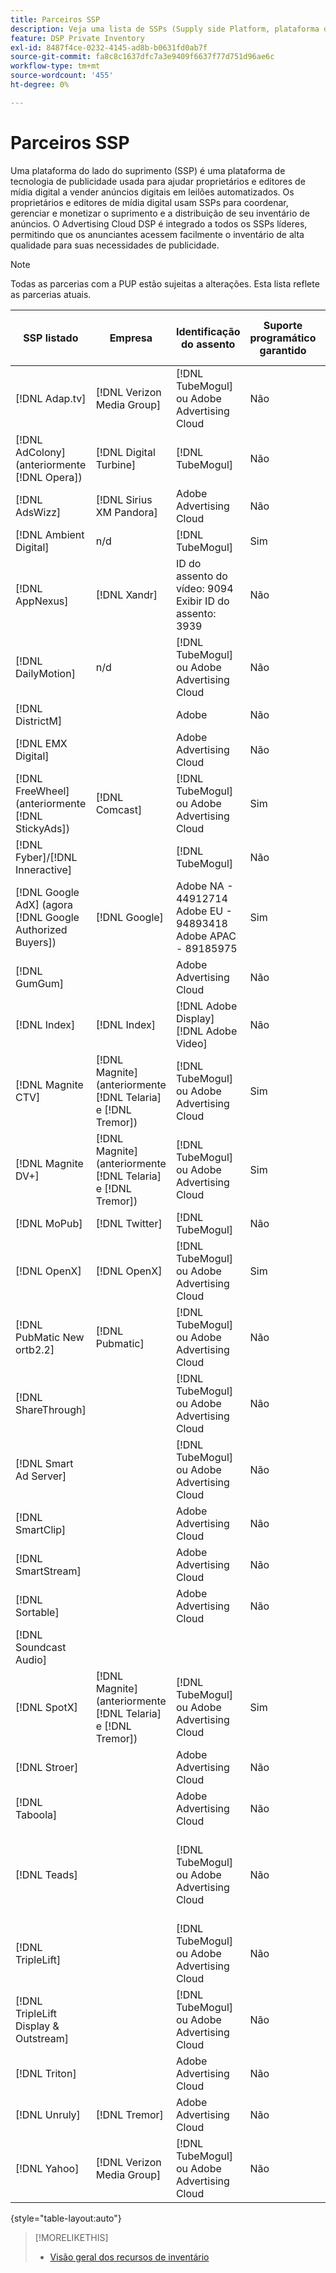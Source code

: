 ```yaml
---
title: Parceiros SSP
description: Veja uma lista de SSPs (Supply side Platform, plataforma do lado do suprimento disponível) e parceiros de intercâmbio abertos.
feature: DSP Private Inventory
exl-id: 8487f4ce-0232-4145-ad8b-b0631fd0ab7f
source-git-commit: fa8c8c1637dfc7a3e9409f6637f77d751d96ae6c
workflow-type: tm+mt
source-wordcount: '455'
ht-degree: 0%

---
```


# Parceiros SSP

Uma plataforma do lado do suprimento (SSP) é uma plataforma de tecnologia de publicidade usada para ajudar proprietários e editores de mídia digital a vender anúncios digitais em leilões automatizados. Os proprietários e editores de mídia digital usam SSPs para coordenar, gerenciar e monetizar o suprimento e a distribuição de seu inventário de anúncios. O Advertising Cloud DSP é integrado a todos os SSPs líderes, permitindo que os anunciantes acessem facilmente o inventário de alta qualidade para suas necessidades de publicidade.

>[!NOTE]
>
>Todas as parcerias com a PUP estão sujeitas a alterações. Esta lista reflete as parcerias atuais.

| SSP listado | Empresa | Identificação do assento | Suporte programático garantido | Região | Moeda suportada | Desktop de vídeo | Vídeo móvel | Vídeo CTV | Desktop de exibição | Exibir móvel | Exibição nativa | Desktop de áudio e móvel |
|--- |--- |--- |--- |--- |--- |--- |--- |--- |--- |--- |--- |--- |
| [!DNL Adap.tv] | [!DNL Verizon Media Group] | [!DNL TubeMogul] ou Adobe Advertising Cloud | Não | Global | USD | X | X | X |  |  |  |  |
| [!DNL AdColony] (anteriormente [!DNL Opera]) | [!DNL Digital Turbine] | [!DNL TubeMogul] | Não | Global | USD |  | x |  |  |  |  |  |
| [!DNL AdsWizz] | [!DNL Sirius XM Pandora] | Adobe Advertising Cloud | Não | Global | USD, EUR, GBP |  |  |  |  |  |  | x |
| [!DNL Ambient Digital] | n/d | [!DNL TubeMogul] | Sim | SEA | USD |  | x |  | x |  |  | x |
| [!DNL AppNexus] | [!DNL Xandr] | ID do assento do vídeo: 9094<br>Exibir ID do assento: 3939 | Não | Global | USD | x | x | x | x | x |  |  |
| [!DNL DailyMotion] | n/d | [!DNL TubeMogul] ou Adobe Advertising Cloud | Não | EUA + EMEA | USD, EUR | x | x | x |  |  |  |  |
| [!DNL DistrictM] |  | Adobe | Não | EUA/CA | USD |  |  |  | x | x |  |  |
| [!DNL EMX Digital] |  | Adobe Advertising Cloud | Não | EUA/CA | USD | x | x | x |  |  |  |  |
| [!DNL FreeWheel] (anteriormente [!DNL StickyAds]) | [!DNL Comcast] | [!DNL TubeMogul] ou Adobe Advertising Cloud | Sim | Global | USD, EUR, AUD, GBP | x | x | x |  |  |  |  |
| [!DNL Fyber]/[!DNL Inneractive] |  | [!DNL TubeMogul] | Não | Global | USD | x | x |  |  |  |  |  |
| [!DNL Google AdX] (agora [!DNL Google Authorized Buyers]) | [!DNL Google] | Adobe NA - 44912714<br>Adobe EU - 94893418<br>Adobe APAC - 89185975 | Sim | Global | USD, BRL | x | x | x | x | x |  | x |
| [!DNL GumGum] |  | Adobe Advertising Cloud | Não | EUA/CA | USD | x | x |  | x | x |  |  |
| [!DNL Index] | [!DNL Index] | [!DNL Adobe Display]<br>[!DNL Adobe Video] | Não | Global | USD | x | x | x | x | x |  |  |
| [!DNL Magnite CTV] | [!DNL Magnite] (anteriormente [!DNL Telaria] e [!DNL Tremor]) | [!DNL TubeMogul] ou Adobe Advertising Cloud | Sim | Global | AUD, USD | x | x | x |  |  |  |  |
| [!DNL Magnite DV+] | [!DNL Magnite] (anteriormente [!DNL Telaria] e [!DNL Tremor]) | [!DNL TubeMogul] ou Adobe Advertising Cloud | Sim | Global | USD | x | x | x | x | x |  | x |
| [!DNL MoPub] | [!DNL Twitter] | [!DNL TubeMogul] | Não | Global | USD |  | x |  |  |  |  |  |
| [!DNL OpenX] | [!DNL OpenX] | [!DNL TubeMogul] ou Adobe Advertising Cloud | Sim | Global | USD | x |  |  | x | x |  |  |
| [!DNL PubMatic New ortb2.2] | [!DNL Pubmatic] | [!DNL TubeMogul] ou Adobe Advertising Cloud | Não | Global | USD | x | x | x | x | x |  |  |
| [!DNL ShareThrough] |  | [!DNL TubeMogul] ou Adobe Advertising Cloud | Não | Global | USD | x | x |  | x | x | x |  |
| [!DNL Smart Ad Server] |  | [!DNL TubeMogul] ou Adobe Advertising Cloud | Não | Global | USD, EUR | x | x |  | x | x |  |  |
| [!DNL SmartClip] |  | Adobe Advertising Cloud | Não | EMEA | Todas as Moedas | x | x | x | x | x |  |  |
| [!DNL SmartStream] |  | Adobe Advertising Cloud | Não | EMEA | EUR, USD | x | x |  |  |  |  |  |
| [!DNL Sortable] |  | Adobe Advertising Cloud | Não | CA | USD |  |  |  | x | x |  |  |
| [!DNL Soundcast Audio] |  |  |  |  |  |  |  |  |  |  |  |  |
| [!DNL SpotX] | [!DNL Magnite] (anteriormente [!DNL Telaria] e [!DNL Tremor]) | [!DNL TubeMogul] ou Adobe Advertising Cloud | Sim | Global | USD | x | x | x |  |  |  |  |
| [!DNL Stroer] |  | Adobe Advertising Cloud | Não | EMEA | USD | x | x |  | x | x |  |  |
| [!DNL Taboola] |  | Adobe Advertising Cloud | Não | EUA/CA | USD | x | x |  |  |  |  |  |
| [!DNL Teads] |  | [!DNL TubeMogul] ou Adobe Advertising Cloud | Não | Vídeo externo = Global<br>Exibir = NA + EMEA | USD | x | x |  | x | x |  |  |
| [!DNL TripleLift] |  | [!DNL TubeMogul] ou Adobe Advertising Cloud | Não | Global | USD |  |  |  |  |  | x |  |
| [!DNL TripleLift Display & Outstream] |  | [!DNL TubeMogul] ou Adobe Advertising Cloud | Não | Global | USD | x | x |  | x | x |  |  |
| [!DNL Triton] |  | Adobe Advertising Cloud | Não | Global | USD |  |  |  |  |  |  | x |
| [!DNL Unruly] | [!DNL Tremor] | Adobe Advertising Cloud | Não | EUA + EMEA | USD | x | x |  |  |  |  |  |
| [!DNL Yahoo] | [!DNL Verizon Media Group] | [!DNL TubeMogul] ou Adobe Advertising Cloud | Não | Global | USD |  |  |  | x | x |  |  |

{style=&quot;table-layout:auto&quot;}

>[!MORELIKETHIS]
>
>* [Visão geral dos recursos de inventário](inventory-overview.md)

